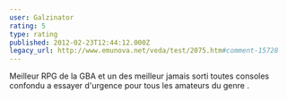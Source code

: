 ```yaml
---
user: Galzinator
rating: 5
type: rating
published: 2012-02-23T12:44:12.000Z
legacy_url: http://www.emunova.net/veda/test/2075.htm#comment-15728
---
```

Meilleur RPG de la GBA et un des meilleur jamais sorti toutes consoles confondu a essayer d'urgence pour tous les amateurs du genre .